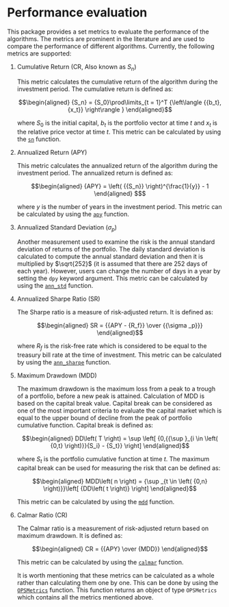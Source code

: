 # Performance evaluation

This package provides a set metrics to evaluate the performance of the algorithms. The metrics are prominent in the literature and are used to compare the performance of different algorithms. Currently, the following metrics are supported:

1. Cumulative Return (CR, Also known as $S_n$)

    This metric calculates the cumulative return of the algorithm during the investment period. The cumulative return is defined as:  

    ```math
    \begin{aligned}
    {S_n} = {S_0}\prod\limits_{t = 1}^T {\left\langle {{b_t},{x_t}} \right\rangle }
    \end{aligned}
    ```

    where $S_0$ is the initial capital, $b_t$ is the portfolio vector at time $t$ and $x_t$ is the relative price vector at time $t$. This metric can be calculated by using the [`sn`](@ref) function.

2. Annualized Return (APY)

    This metric calculates the annualized return of the algorithm during the investment period. The annualized return is defined as:

    ```math
    \begin{aligned}
    {APY} = \left( {{S_n}} \right)^{\frac{1}{y}} - 1
    \end{aligned}
    $
    ```

    where $y$ is the number of years in the investment period. This metric can be calculated by using the [`apy`](@ref) function.

3. Annualized Standard Deviation ($\sigma_p$)

    Another measurement used to examine the risk is the annual standard deviation of returns of the portfolio. The daily standard deviation is calculated to compute the annual standard deviation and then it is multiplied by $\sqrt{252}$ (it is assumed that there are 252 days of each year). However, users can change the number of days in a year by setting the `dpy` keyword argument. This metric can be calculated by using the [`ann_std`](@ref) function.

4. Annualized Sharpe Ratio (SR)

    The Sharpe ratio is a measure of risk-adjusted return. It is defined as:

    ```math
    \begin{aligned}
    SR = {{APY - {R_f}} \over {{\sigma _p}}}
    \end{aligned}
    ```

    where $R_f$ is the risk-free rate which is considered to be equal to the treasury bill rate at the time of investment. This metric can be calculated by using the [`ann_sharpe`](@ref) function.

5. Maximum Drawdown (MDD)

    The maximum drawdown is the maximum loss from a peak to a trough of a portfolio, before a new peak is attained. Calculation of MDD is based on the capital break value. Capital break can be considered as one of the most important criteria to evaluate the capital market which is equal to the upper bound of decline from the peak of portfolio cumulative function. Capital break is defined as:

    ```math
    \begin{aligned}
    DD\left( T \right) = \sup \left[ {0,{{\sup }_{i \in \left( {0,t} \right)}}{S_i} - {S_t}} \right]
    \end{aligned}
    ```

    where $S_t$ is the portfolio cumulative function at time $t$. The maximum capital break can be used for measuring the risk that can be defined as:

    ```math
    \begin{aligned}
    MDD\left( n \right) = {\sup _{t \in \left( {0,n} \right)}}\left[ {DD\left( t \right)} \right]
    \end{aligned}
    ```

    This metric can be calculated by using the [`mdd`](@ref) function.

6. Calmar Ratio (CR)

    The Calmar ratio is a measurement of risk-adjusted return based on maximum drawdown. It is defined as:  

    ```math
    \begin{aligned}
    CR = {{APY} \over {MDD}}
    \end{aligned}
    ```

    This metric can be calculated by using the [`calmar`](@ref) function.  

    It is worth mentioning that these metrics can be calculated as a whole rather than calculating them one by one. This can be done by using the [`OPSMetrics`](@ref) function. This function returns an object of type `OPSMetrics` which contains all the metrics mentioned above.